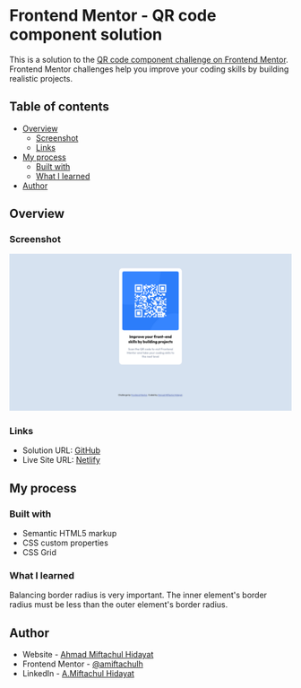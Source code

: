 # Frontend Mentor - QR code component solution

This is a solution to the [QR code component challenge on Frontend Mentor](https://www.frontendmentor.io/challenges/qr-code-component-iux_sIO_H). Frontend Mentor challenges help you improve your coding skills by building realistic projects.

## Table of contents

- [Overview](#overview)
  - [Screenshot](#screenshot)
  - [Links](#links)
- [My process](#my-process)
  - [Built with](#built-with)
  - [What I learned](#what-i-learned)
- [Author](#author)

## Overview

### Screenshot

![](./screenshot.png)

### Links

- Solution URL: [GitHub](https://github.com/amiftachulh/frontendmentor-qr-code-component)
- Live Site URL: [Netlify](https://tangerine-brigadeiros-8609b5.netlify.app/)

## My process

### Built with

- Semantic HTML5 markup
- CSS custom properties
- CSS Grid

### What I learned

Balancing border radius is very important. The inner element's border radius must be less than the outer element's border radius.

## Author

- Website - [Ahmad Miftachul Hidayat](https://amiftachulh.github.io)
- Frontend Mentor - [@amiftachulh](https://www.frontendmentor.io/profile/amiftachulh)
- LinkedIn - [A.Miftachul Hidayat](https://www.linkedin.com/in/amiftachulh/)
